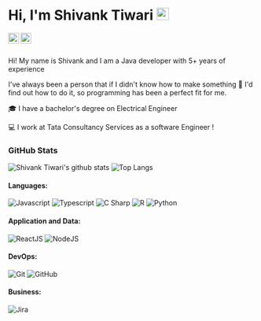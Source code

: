 # Hi, I'm Shivank Tiwari <img src="https://media.giphy.com/media/hvRJCLFzcasrR4ia7z/giphy.gif" width="25px">


[<img align="left" alt="shivanktiwary | LinkedIn" width="22px" src="./linkedin.svg" />][linkedin]
[<img align="left" alt="tiwarishivank35 | Gmail" width="22px" src="./gmail.svg" />][gmail]

<br>
<br>


Hi! My name is Shivank and I am a Java developer with 5+ years of experience


I've always been a person that if I didn't know how to make something      🔎      I'd find out how to do it, so programming has been a perfect fit for me.


🎓      I have a bachelor's degree on Electrical Engineer 


💻      I work at Tata Consultancy Services as a software Engineer !




### GitHub Stats

![Shivank Tiwari's github stats](https://github-readme-stats.vercel.app/api?username=TiwariShivank&show_icons=true&theme=great-gatsby)
![Top Langs](https://github-readme-stats.vercel.app/api/top-langs/?username=Tiwarishivank&theme=great-gatsby&layout=compact)


#### Languages:

![Javascript](https://img.shields.io/badge/-JavaScript-EDD222?style=flat&logo=javascript&logoColor=white)
![Typescript](https://img.shields.io/badge/-TypeScript-3178C6?style=flat&logo=typescript&logoColor=white)
![C Sharp](https://img.shields.io/badge/-C%20Sharp-239120?style=flat&logo=c-sharp&logoColor=white)
![R](https://img.shields.io/badge/-R-276DC3?style=flat&logo=r&logoColor=white)
![Python](https://img.shields.io/badge/-Python-3776AB?style=flat&logo=python&logoColor=white)

#### Application and Data:

![ReactJS](https://img.shields.io/badge/-ReactJS-51CBF2?style=flat&logo=react&logoColor=white)
![NodeJS](http://img.shields.io/badge/-NodeJS-6EBF20?style=flat&logo=node.js&logoColor=white)


#### DevOps:

![Git](https://img.shields.io/badge/-Git-F05032?style=flat&logo=git&logoColor=white)
![GitHub](https://img.shields.io/badge/-Github-181717?style=flat&logo=github&logoColor=white)

#### Business:

![Jira](https://img.shields.io/badge/-Jira-0052CC?style=flat&logo=jira&logoColor=white)


[linkedin]: https://www.linkedin.com/in/shivanktiwary/
[gmail]: mailto:tiwarishivank35@gmail.com

